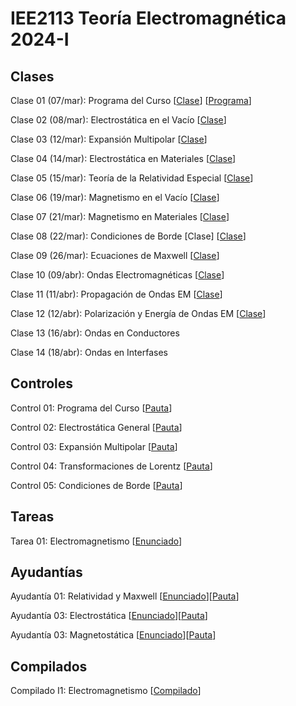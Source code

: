 # IEE2113 Teoría Electromagnética 2024-I

## Clases
Clase 01 (07/mar): Programa del Curso 
[[Clase](https://github.com/jisilva8/IEE2113_2024_01/blob/main/Clases/Clase01-Programa.pdf)]
[[Programa](https://github.com/jisilva8/IEE2113_2024_01/blob/main/Administrativo/programa_curso_v1.pdf)]

Clase 02 (08/mar): Electrostática en el Vacío 
[[Clase](https://github.com/jisilva8/IEE2113_2024_01/blob/main/Clases/Clase02-ElectroEnVacio.pdf)]

Clase 03 (12/mar): Expansión Multipolar 
[[Clase](https://github.com/jisilva8/IEE2113_2024_01/blob/main/Clases/Clase03-ExpansionMultipolar.pdf)]

Clase 04 (14/mar): Electrostática en Materiales 
[[Clase](https://github.com/jisilva8/IEE2113_2024_01/blob/main/Clases/Clase04-ElectroEnMateriales.pdf)]

Clase 05 (15/mar): Teoría de la Relatividad Especial 
[[Clase](https://github.com/jisilva8/IEE2113_2024_01/blob/main/Clases/Clase05-RelatividadEspecial.pdf)]

Clase 06 (19/mar): Magnetismo en el Vacío
[[Clase](https://github.com/jisilva8/IEE2113_2024_01/blob/main/Clases/Clase06-MagnetoEnVacio.pdf)]

Clase 07 (21/mar): Magnetismo en Materiales
[[Clase](https://github.com/jisilva8/IEE2113_2024_01/blob/main/Clases/Clase07-MagnetoEnMateriales.pdf)]

Clase 08 (22/mar): Condiciones de Borde [Clase]
[[Clase](https://github.com/jisilva8/IEE2113_2024_01/blob/main/Clases/Clase08-CondicionesDeBorde.pdf)]

Clase 09 (26/mar): Ecuaciones de Maxwell
[[Clase](https://github.com/jisilva8/IEE2113_2024_01/blob/main/Clases/Clase09-EcuacionesDeMaxwell.pdf)]

Clase 10 (09/abr): Ondas Electromagnéticas [[Clase](https://github.com/jisilva8/IEE2113_2024_01/blob/main/Clases/Clase10-OndasEM.pdf)]

Clase 11 (11/abr): Propagación de Ondas EM [[Clase](https://github.com/jisilva8/IEE2113_2024_01/blob/main/Clases/Clase11-PropagacionOndasEM.pdf)]

Clase 12 (12/abr): Polarización y Energía de Ondas EM [[Clase](https://github.com/jisilva8/IEE2113_2024_01/blob/main/Clases/Clase12-PolarizacionEnergiaOndasEM.pdf)]

Clase 13 (16/abr): Ondas en Conductores

Clase 14 (18/abr): Ondas en Interfases


## Controles
Control 01: Programa del Curso 
[[Pauta](https://github.com/jisilva8/IEE2113_2024_01/blob/main/Controles/control_01_pauta.pdf)]

Control 02: Electrostática General
[[Pauta](https://github.com/jisilva8/IEE2113_2024_01/blob/main/Controles/control_02_pauta.pdf)]

Control 03: Expansión Multipolar
[[Pauta](https://github.com/jisilva8/IEE2113_2024_01/blob/main/Controles/control_03_pauta.pdf)]

Control 04: Transformaciones de Lorentz
[[Pauta](https://github.com/jisilva8/IEE2113_2024_01/blob/main/Controles/control_04_pauta.pdf)]

Control 05: Condiciones de Borde
[[Pauta](https://github.com/jisilva8/IEE2113_2024_01/blob/main/Controles/control_04_pauta.pdf)]


## Tareas
Tarea 01: Electromagnetismo [[Enunciado](https://github.com/jisilva8/IEE2113_2024_01/blob/main/Tareas/Tarea_01.pdf)]


## Ayudantías
Ayudantía 01: Relatividad y Maxwell [[Enunciado](https://github.com/jisilva8/IEE2113_2024_01/blob/main/Ayudantias/Ayudantia01.pdf)][[Pauta](https://github.com/jisilva8/IEE2113_2024_01/blob/main/Ayudantias/Ayudantia01-PAUTA.pdf)]

Ayudantía 03: Electrostática [[Enunciado](https://github.com/jisilva8/IEE2113_2024_01/blob/main/Ayudantias/Ayudantia02.pdf)][[Pauta](https://github.com/jisilva8/IEE2113_2024_01/blob/main/Ayudantias/Ayudantia02-PAUTA.pdf)]

Ayudantía 03: Magnetostática [[Enunciado](https://github.com/jisilva8/IEE2113_2024_01/blob/main/Ayudantias/Ayudantia03.pdf)][[Pauta](https://github.com/jisilva8/IEE2113_2024_01/blob/main/Ayudantias/Ayudantia03-PAUTA.pdf)]


## Compilados
Compilado I1: Electromagnetismo [[Compilado](https://github.com/jisilva8/IEE2113_2024_01/blob/main/Compilados/CompiladoI01.pdf)]

